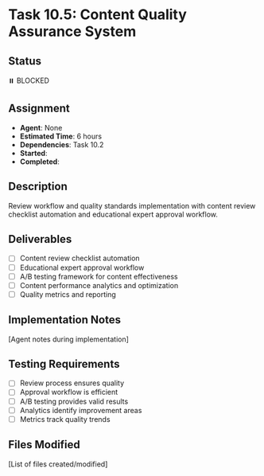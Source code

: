 # Task 10.5: Content Quality Assurance System

## Status

⏸️ BLOCKED

## Assignment

- **Agent**: None
- **Estimated Time**: 6 hours
- **Dependencies**: Task 10.2
- **Started**:
- **Completed**:

## Description

Review workflow and quality standards implementation with content review checklist automation and educational expert approval workflow.

## Deliverables

- [ ] Content review checklist automation
- [ ] Educational expert approval workflow
- [ ] A/B testing framework for content effectiveness
- [ ] Content performance analytics and optimization
- [ ] Quality metrics and reporting

## Implementation Notes

[Agent notes during implementation]

## Testing Requirements

- [ ] Review process ensures quality
- [ ] Approval workflow is efficient
- [ ] A/B testing provides valid results
- [ ] Analytics identify improvement areas
- [ ] Metrics track quality trends

## Files Modified

[List of files created/modified]
